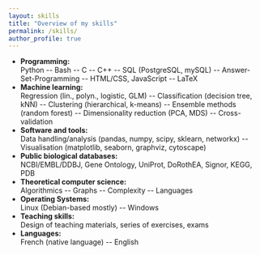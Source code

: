```yaml
---
layout: skills
title: "Overview of my skills"
permalink: /skills/
author_profile: true
---
```


* **Programming:**  
Python -- Bash -- C -- C++ -- SQL (PostgreSQL, mySQL) -- Answer-Set-Programming -- HTML/CSS, JavaScript -- LaTeX
* **Machine learning:**  
Regression (lin., polyn., logistic, GLM) -- Classification (decision tree, kNN) -- Clustering (hierarchical, k-means) -- Ensemble methods (random forest) -- Dimensionality reduction (PCA, MDS) -- Cross-validation
* **Software and tools:**  
Data handling/analysis (pandas, numpy, scipy, sklearn, networkx) -- Visualisation (matplotlib, seaborn, graphviz, cytoscape)
* **Public biological databases:**  
NCBI/EMBL/DDBJ, Gene Ontology, UniProt, DoRothEA, Signor, KEGG, PDB
* **Theoretical computer science:**  
Algorithmics -- Graphs -- Complexity -- Languages
* **Operating Systems:**  
Linux (Debian-based mostly) -- Windows
* **Teaching skills:**  
Design of teaching materials, series of exercises, exams
* **Languages:**  
French (native language) -- English
